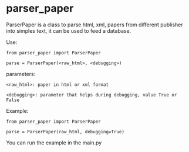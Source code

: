 # parser_paper

ParserPaper is a class to parse html, xml, papers from different publisher into
simples text, it can be used to feed a database.

Use:

    from parser_paper import ParserPaper
    
    parse = ParserPaper(<raw_html>, <debugging>)

parameters:

    <raw_html>: paper in html or xml format
    
    <debugging>: parameter that helps during debugging, value True or False

Example:

    from parser_paper import ParserPaper
    
    parse = ParserPaper(raw_html, debugging=True)

You can run the example in the main.py
